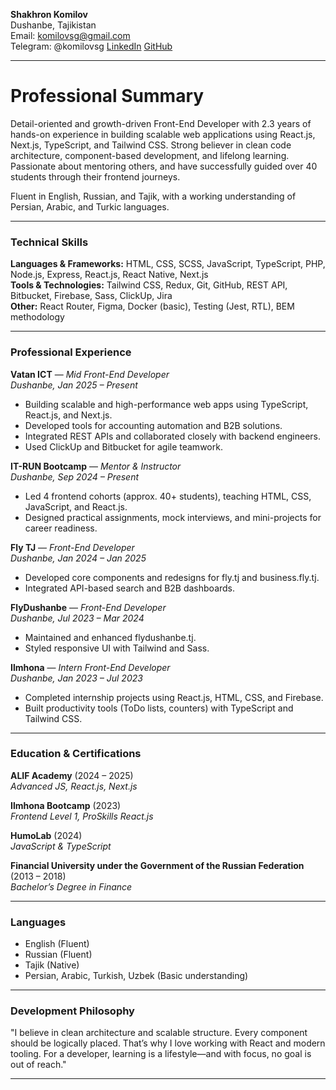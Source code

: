 **Shakhron Komilov**  
Dushanbe, Tajikistan  
Email: komilovsg@gmail.com    
Telegram: @komilovsg
<a href="https://www.linkedin.com/in/komilovsg">LinkedIn</a>
<a href="https://github.com/komilovsg">GitHub</a>

---

<h1>Professional Summary</h1>

Detail-oriented and growth-driven Front-End Developer with 2.3 years of hands-on experience in building scalable web applications using React.js, Next.js, TypeScript, and Tailwind CSS. Strong believer in clean code architecture, component-based development, and lifelong learning. Passionate about mentoring others, and have successfully guided over 40 students through their frontend journeys.

Fluent in English, Russian, and Tajik, with a working understanding of Persian, Arabic, and Turkic languages.

---

### Technical Skills

**Languages & Frameworks:** HTML, CSS, SCSS, JavaScript, TypeScript, PHP, Node.js, Express, React.js, React Native, Next.js  
**Tools & Technologies:** Tailwind CSS, Redux, Git, GitHub, REST API, Bitbucket, Firebase, Sass, ClickUp, Jira  
**Other:** React Router, Figma, Docker (basic), Testing (Jest, RTL), BEM methodology

---

### Professional Experience

**Vatan ICT** — *Mid Front-End Developer*  
*Dushanbe, Jan 2025 – Present*
- Building scalable and high-performance web apps using TypeScript, React.js, and Next.js.
- Developed tools for accounting automation and B2B solutions.
- Integrated REST APIs and collaborated closely with backend engineers.
- Used ClickUp and Bitbucket for agile teamwork.

**IT-RUN Bootcamp** — *Mentor & Instructor*  
*Dushanbe, Sep 2024 – Present*
- Led 4 frontend cohorts (approx. 40+ students), teaching HTML, CSS, JavaScript, and React.js.
- Designed practical assignments, mock interviews, and mini-projects for career readiness.

**Fly TJ** — *Front-End Developer*  
*Dushanbe, Jan 2024 – Jan 2025*
- Developed core components and redesigns for fly.tj and business.fly.tj.
- Integrated API-based search and B2B dashboards.

**FlyDushanbe** — *Front-End Developer*  
*Dushanbe, Jul 2023 – Mar 2024*
- Maintained and enhanced flydushanbe.tj.
- Styled responsive UI with Tailwind and Sass.

**Ilmhona** — *Intern Front-End Developer*  
*Dushanbe, Jan 2023 – Jul 2023*
- Completed internship projects using React.js, HTML, CSS, and Firebase.
- Built productivity tools (ToDo lists, counters) with TypeScript and Tailwind CSS.

---

### Education & Certifications

**ALIF Academy** (2024 – 2025)  
*Advanced JS, React.js, Next.js*

**Ilmhona Bootcamp** (2023)  
*Frontend Level 1, ProSkills React.js*

**HumoLab** (2024)  
*JavaScript & TypeScript*

**Financial University under the Government of the Russian Federation** (2013 – 2018)  
*Bachelor’s Degree in Finance*

---

### Languages

- English (Fluent)
- Russian (Fluent)
- Tajik (Native)
- Persian, Arabic, Turkish, Uzbek (Basic understanding)

---

### Development Philosophy

"I believe in clean architecture and scalable structure. Every component should be logically placed. That’s why I love working with React and modern tooling. For a developer, learning is a lifestyle—and with focus, no goal is out of reach."

---


